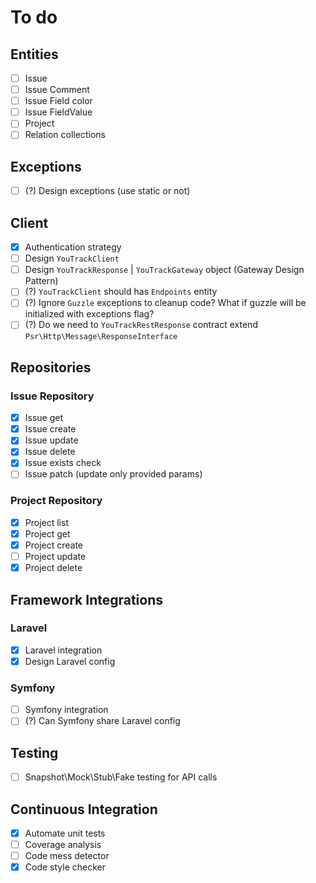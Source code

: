 # To do

## Entities

- [ ] Issue
- [ ] Issue Comment
- [ ] Issue Field color
- [ ] Issue FieldValue
- [ ] Project
- [ ] Relation collections

## Exceptions

- [ ] (?) Design exceptions (use static or not)

## Client

- [x] Authentication strategy
- [ ] Design `YouTrackClient`
- [ ] Design `YouTrackResponse` | `YouTrackGateway` object (Gateway Design Pattern)
- [ ] (?) `YouTrackClient` should has `Endpoints` entity
- [ ] (?) Ignore `Guzzle` exceptions to cleanup code? What if guzzle will be initialized with exceptions flag?
- [ ] (?) Do we need to `YouTrackRestResponse` contract extend `Psr\Http\Message\ResponseInterface`

## Repositories

### Issue Repository

- [x] Issue get
- [x] Issue create
- [x] Issue update
- [x] Issue delete
- [x] Issue exists check
- [ ] Issue patch (update only provided params)

### Project Repository

- [x] Project list
- [x] Project get
- [x] Project create
- [ ] Project update
- [x] Project delete

## Framework Integrations

### Laravel

- [x] Laravel integration
- [x] Design Laravel config

### Symfony

- [ ] Symfony integration
- [ ] (?) Can Symfony share Laravel config

## Testing

- [ ] Snapshot\Mock\Stub\Fake testing for API calls

## Continuous Integration

- [x] Automate unit tests
- [ ] Coverage analysis
- [ ] Code mess detector
- [x] Code style checker

